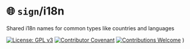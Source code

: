 # 🌐️ `sign`/i18n

Shared i18n names for common types like countries and languages

[![License: GPL v3](https://img.shields.io/badge/License-GPLv3-blue.svg)](https://github.com/sign/.github/blob/main/LICENSE)
[![Contributor Covenant](https://img.shields.io/badge/Contributor%20Covenant-2.1-4baaaa.svg)](https://github.com/sign/.github/blob/main/CODE_OF_CONDUCT.md)
[![Contributions Welcome](https://img.shields.io/badge/contributions-welcome-brightgreen.svg?style=flat)](https://github.com/sign/.github/blob/main/CONTRIBUTING.md)
)
